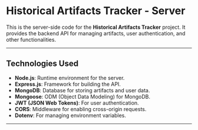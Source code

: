 # Historical Artifacts Tracker - Server

This is the server-side code for the **Historical Artifacts Tracker** project. It provides the backend API for managing artifacts, user authentication, and other functionalities.


---

## Technologies Used

- **Node.js**: Runtime environment for the server.
- **Express.js**: Framework for building the API.
- **MongoDB**: Database for storing artifacts and user data.
- **Mongoose**: ODM (Object Data Modeling) for MongoDB.
- **JWT (JSON Web Tokens)**: For user authentication.
- **CORS**: Middleware for enabling cross-origin requests.
- **Dotenv**: For managing environment variables.

---

